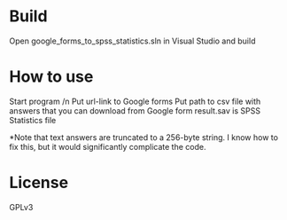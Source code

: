 # Build
Open google_forms_to_spss_statistics.sln in Visual Studio and build

# How to use
Start program /n
Put url-link to Google forms
Put path to csv file with answers that you can download from Google form
result.sav is SPSS Statistics file

*Note that text answers are truncated to a 256-byte string. I know how to fix this, but it would significantly complicate the code.

# License
GPLv3
